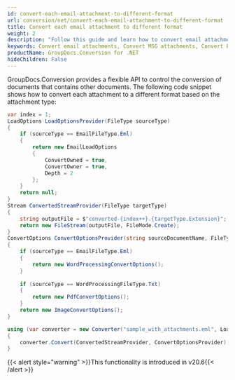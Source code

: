 ```yaml
---
id: convert-each-email-attachment-to-different-format
url: conversion/net/convert-each-email-attachment-to-different-format
title: Convert each email attachment to different format
weight: 2
description: "Follow this guide and learn how to convert email attachments to different format based on attachment type using GroupDocs.Conversion for .NET."
keywords: Convert email attachments, Convert MSG attachments, Convert EML attachments
productName: GroupDocs.Conversion for .NET
hideChildren: False
---
```

GroupDocs.Conversion provides a flexible API to control the conversion of documents that contains other documents. The following code snippet shows how to convert each attachment to a different format based on the attachment type:

```csharp
var index = 1;
LoadOptions LoadOptionsProvider(FileType sourceType)
{
    if (sourceType == EmailFileType.Eml)
    {
        return new EmailLoadOptions
        {
            ConvertOwned = true, 
            ConvertOwner = true,
            Depth = 2
        };
    }
    return null;
}
Stream ConvertedStreamProvider(FileType targetType)
{
    string outputFile = $"converted-{index++}.{targetType.Extension}";
    return new FileStream(outputFile, FileMode.Create);
}
ConvertOptions ConvertOptionsProvider(string sourceDocumentName, FileType sourceType)
{
    if (sourceType == EmailFileType.Eml)
    {
        return new WordProcessingConvertOptions();
    }
    
    if (sourceType == WordProcessingFileType.Txt)
    {
        return new PdfConvertOptions();
    }
    return new ImageConvertOptions();
}

using (var converter = new Converter("sample_with_attachments.eml", LoadOptionsProvider))
{
    converter.Convert(ConvertedStreamProvider, ConvertOptionsProvider);
}


```

{{< alert style="warning" >}}This functionality is introduced in v20.6{{< /alert >}}

